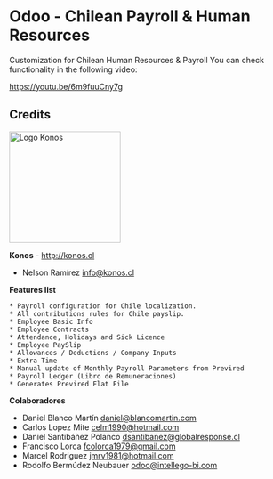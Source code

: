 Odoo - Chilean Payroll & Human Resources
========================================

Customization for Chilean Human Resources & Payroll
You can check functionality in the following video:

https://youtu.be/6m9fuuCny7g

## Credits
<p>
<img width="200" alt="Logo Konos" src="http://www.konos.cl/web/image/1149" />
</p>

**Konos** - http://konos.cl
 - Nelson Ramírez <info@konos.cl>

**Features list**

    * Payroll configuration for Chile localization.
    * All contributions rules for Chile payslip.
    * Employee Basic Info
    * Employee Contracts
    * Attendance, Holidays and Sick Licence
    * Employee PaySlip 
    * Allowances / Deductions / Company Inputs 
    * Extra Time 
    * Manual update of Monthly Payroll Parameters from Previred 
    * Payroll Ledger (Libro de Remuneraciones) 
    * Generates Previred Flat File

 
 **Colaboradores**
 - Daniel Blanco Martín <daniel@blancomartin.com>
 - Carlos Lopez Mite <celm1990@hotmail.com>
 - Daniel Santibáñez Polanco <dsantibanez@globalresponse.cl>
 - Francisco Lorca <fcolorca1979@gmail.com>
 - Marcel Rodriguez <jmrv1981@hotmail.com>
 - Rodolfo Bermúdez Neubauer <odoo@intellego-bi.com>



